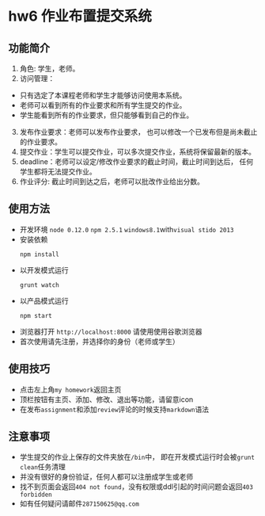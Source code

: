 # hw6 作业布置提交系统

## 功能简介
1. 角色: 学生，老师。
2. 访问管理：
  -  只有选定了本课程老师和学生才能够访问使用本系统。
  -  老师可以看到所有的作业要求和所有学生提交的作业。
  -  学生能看到所有的作业要求，但只能够看到自己的作业。
3. 发布作业要求：老师可以发布作业要求，
   也可以修改一个已发布但是尚未截止的作业要求。
4. 提交作业：学生可以提交作业，可以多次提交作业，系统将保留最新的版本。
5. deadline：老师可以设定/修改作业要求的截止时间，截止时间到达后，
   任何学生都将无法提交作业。
6. 作业评分: 截止时间到达之后，老师可以批改作业给出分数。

## 使用方法
- 开发环境 `node 0.12.0` `npm 2.5.1` `windows8.1`with`visual stido 2013`
- 安装依赖 
  ```
  npm install
  ```
- 以开发模式运行 
  ```
  grunt watch
  ```
- 以产品模式运行 
  ```
  npm start
  ```
- 浏览器打开 `http://localhost:8000` 请使用使用谷歌浏览器
- 首次使用请先注册，并选择你的身份（老师或学生）

## 使用技巧
- 点击左上角`my homework`返回主页
- 顶栏按钮有主页、添加、修改、退出等功能，请留意icon
- 在发布`assignment`和添加`review`评论的时候支持`markdown`语法

## 注意事项
- 学生提交的作业上保存的文件夹放在`/bin`中，
   即在开发模式运行时会被`grunt clean`任务清理
- 并没有很好的身份验证，任何人都可以注册成学生或老师
- 找不到页面会返回`404 not found`，没有权限或ddl引起的时间问题会返回`403 forbidden`
- 如有任何疑问请邮件`287150625@qq.com`
